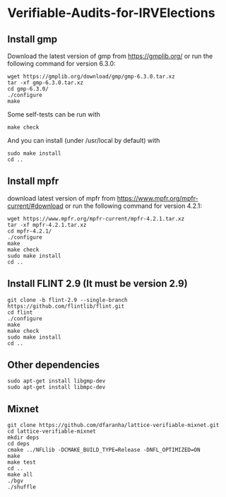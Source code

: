 # Verifiable-Audits-for-IRVElections
## Install gmp

Download the latest version of gmp from https://gmplib.org/ or run the following command for version 6.3.0:
```
wget https://gmplib.org/download/gmp/gmp-6.3.0.tar.xz
tar -xf gmp-6.3.0.tar.xz
cd gmp-6.3.0/
./configure
make
```
Some self-tests can be run with
```
make check
```
And you can install (under /usr/local by default) with
```
sudo make install
cd ..
```
## Install mpfr

download latest version of mpfr from https://www.mpfr.org/mpfr-current/#download or run the following command for version 4.2.1:
```
wget https://www.mpfr.org/mpfr-current/mpfr-4.2.1.tar.xz
tar -xf mpfr-4.2.1.tar.xz
cd mpfr-4.2.1/
./configure
make
make check
sudo make install
cd ..
```
## Install FLINT 2.9 (It must be version 2.9)
```
git clone -b flint-2.9 --single-branch https://github.com/flintlib/flint.git
cd flint
./configure
make
make check
sudo make install
cd ..
```
## Other dependencies
```
sudo apt-get install libgmp-dev
sudo apt-get install libmpc-dev
```
## Mixnet
```
git clone https://github.com/dfaranha/lattice-verifiable-mixnet.git
cd lattice-verifiable-mixnet
mkdir deps
cd deps
cmake ../NFLlib -DCMAKE_BUILD_TYPE=Release -DNFL_OPTIMIZED=ON
make
make test
cd ..
make all
./bgv
./shuffle
```

